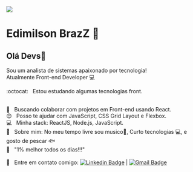 <img width="auto" src="https://ik.imagekit.io/1n1swj1w28/1400x900_0VcDpVoM8.png">

# Edimilson BrazZ 🖖 

## Olá Devs👋

Sou um analista de sistemas apaixonado por tecnologia! <br/> 
Atualmente Front-end Developer :computer:

:octocat:  &nbsp; Estou estudando algumas tecnologias front.

  <br/> :purple_heart: &nbsp; Buscando colaborar com projetos em Front-end usando React.
  <br/> :blush: &nbsp; Posso te ajudar com JavaScript, CSS Grid Layout e Flexbox.
  <br/> :computer: &nbsp; Minha stack: ReactJS, Node.js, JavaScript.
  <br/> 💬  &nbsp; Sobre mim: No meu tempo livre sou musico🎸, Curto tecnologias :computer:, e gosto de pescar :fish: 
  <br/> :battery: &nbsp; "1% melhor todos os dias!!!"
  <br/>
  <br/> :email: &nbsp; Entre em contato comigo: 
  [![Linkedin Badge](https://img.shields.io/badge/-EdimilsonBraz-blue?style=flat-square&logo=Linkedin&logoColor=white&link=https://www.linkedin.com/in/edimilsonbraz/)](https://www.linkedin.com/in/edimilsonbraz/) 
| 
[![Gmail Badge](https://img.shields.io/badge/-edimilson.gt8@gmail.com-c14438?style=flat-square&logo=Gmail&logoColor=white&link=mailto:edimilson.gt8@gmail.com)](mailto:edimilson.gt8@gmail.com)
